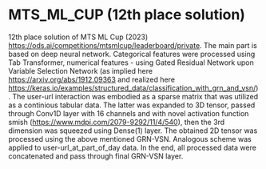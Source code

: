 # MTS_ML_CUP (12th place solution)

12th place solution of MTS ML Cup (2023) https://ods.ai/competitions/mtsmlcup/leaderboard/private. The main part is based on deep neural network. Categorical features were processed using Tab Transformer, numerical features - using Gated Residual Network upon Variable Selection Network (as implied here https://arxiv.org/abs/1912.09363 and realized here https://keras.io/examples/structured_data/classification_with_grn_and_vsn/).
The user-url interaction was embodied as a sparse matrix that was utilized as a continious tabular data. The latter was expanded to 3D tensor, passed through Conv1D layer with 16 channels and with novel activation function smish (https://www.mdpi.com/2079-9292/11/4/540), then the 3rd dimension was squeezed using Dense(1) layer. The obtained 2D tensor was processed using the above mentioned GRN-VSN.
Analogous scheme was applied to user-url_at_part_of_day data.
In the end, all processed data were concatenated and pass through final GRN-VSN layer.
